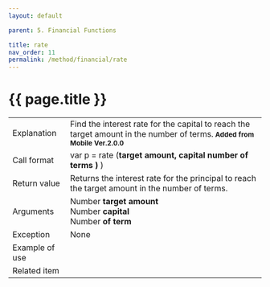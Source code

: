 ```yaml
---
layout: default

parent: 5. Financial Functions

title: rate
nav_order: 11
permalink: /method/financial/rate
---
```




# {{ page.title }}

<table>
  <tr>
    <td>Explanation</td>
    <td colspan="2">Find the interest rate for the capital to reach the target amount in the number of terms.<b><small> Added from Mobile Ver.2.0.0</small></b></td>
  </tr>
  <tr>
    <td>Call format</td>
    <td colspan="2">	var p = rate  (<b>target amount, capital  number of terms ) </b>)</td>
  </tr>
  <tr>
    <td>Return value</td>
    <td colspan="2">Returns the interest rate for the principal to reach the target amount in the number of terms.</td>
  </tr>  
  <tr>
    <td>Arguments</td>
    <td>Number <b>target amount</b> <br> Number <b>capital</b> <br> Number <b>of term</b></td>
  </tr>
  <tr>
    <td>Exception</td>
    <td colspan="2">None</td>
  </tr>
  <tr>
    <td>Example of use</td>
    <td colspan="2"></td>
  </tr>
  <tr>
    <td>Related item</td>
    <td colspan="2"></td>
  </tr>
</table>